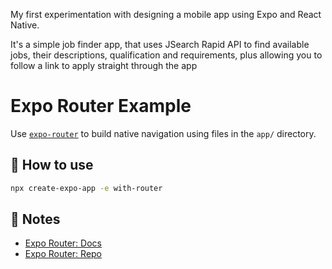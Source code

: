 My first experimentation with designing a mobile app using Expo and React Native.

It's a simple job finder app, that uses JSearch Rapid API to find available jobs, their descriptions, qualification and requirements, plus allowing you to follow a link to apply straight through the app
# Expo Router Example

Use [`expo-router`](https://expo.github.io/router) to build native navigation using files in the `app/` directory.

## 🚀 How to use

```sh
npx create-expo-app -e with-router
```

## 📝 Notes

- [Expo Router: Docs](https://expo.github.io/router)
- [Expo Router: Repo](https://github.com/expo/router)
